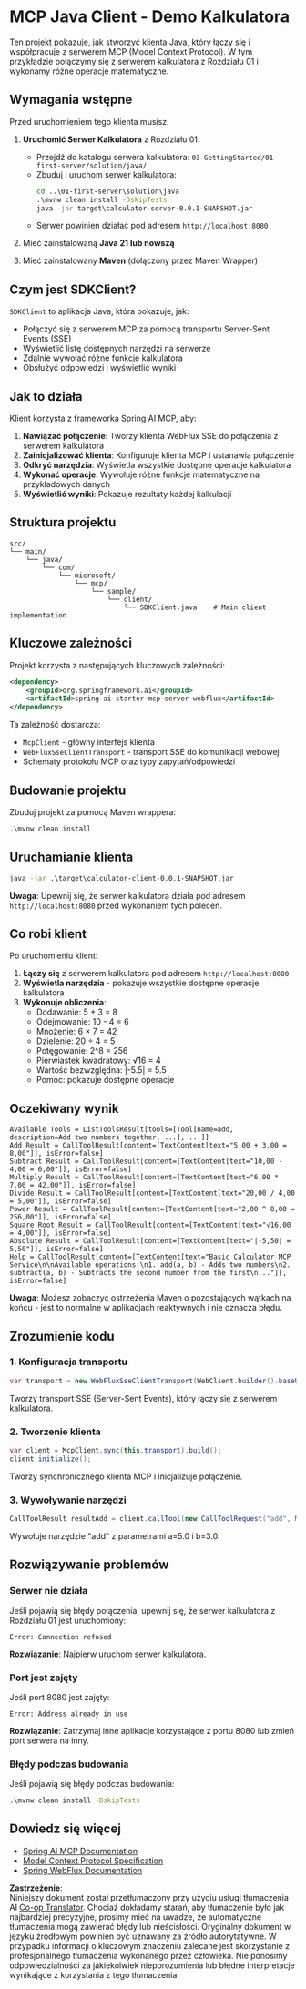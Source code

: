 <!--
CO_OP_TRANSLATOR_METADATA:
{
  "original_hash": "7074b9f4c8cd147c1c10f569d8508c82",
  "translation_date": "2025-07-13T18:34:06+00:00",
  "source_file": "03-GettingStarted/02-client/solution/java/README.md",
  "language_code": "pl"
}
-->
# MCP Java Client - Demo Kalkulatora

Ten projekt pokazuje, jak stworzyć klienta Java, który łączy się i współpracuje z serwerem MCP (Model Context Protocol). W tym przykładzie połączymy się z serwerem kalkulatora z Rozdziału 01 i wykonamy różne operacje matematyczne.

## Wymagania wstępne

Przed uruchomieniem tego klienta musisz:

1. **Uruchomić Serwer Kalkulatora** z Rozdziału 01:
   - Przejdź do katalogu serwera kalkulatora: `03-GettingStarted/01-first-server/solution/java/`
   - Zbuduj i uruchom serwer kalkulatora:
     ```cmd
     cd ..\01-first-server\solution\java
     .\mvnw clean install -DskipTests
     java -jar target\calculator-server-0.0.1-SNAPSHOT.jar
     ```
   - Serwer powinien działać pod adresem `http://localhost:8080`

2. Mieć zainstalowaną **Java 21 lub nowszą**
3. Mieć zainstalowany **Maven** (dołączony przez Maven Wrapper)

## Czym jest SDKClient?

`SDKClient` to aplikacja Java, która pokazuje, jak:
- Połączyć się z serwerem MCP za pomocą transportu Server-Sent Events (SSE)
- Wyświetlić listę dostępnych narzędzi na serwerze
- Zdalnie wywołać różne funkcje kalkulatora
- Obsłużyć odpowiedzi i wyświetlić wyniki

## Jak to działa

Klient korzysta z frameworka Spring AI MCP, aby:

1. **Nawiązać połączenie**: Tworzy klienta WebFlux SSE do połączenia z serwerem kalkulatora
2. **Zainicjalizować klienta**: Konfiguruje klienta MCP i ustanawia połączenie
3. **Odkryć narzędzia**: Wyświetla wszystkie dostępne operacje kalkulatora
4. **Wykonać operacje**: Wywołuje różne funkcje matematyczne na przykładowych danych
5. **Wyświetlić wyniki**: Pokazuje rezultaty każdej kalkulacji

## Struktura projektu

```
src/
└── main/
    └── java/
        └── com/
            └── microsoft/
                └── mcp/
                    └── sample/
                        └── client/
                            └── SDKClient.java    # Main client implementation
```

## Kluczowe zależności

Projekt korzysta z następujących kluczowych zależności:

```xml
<dependency>
    <groupId>org.springframework.ai</groupId>
    <artifactId>spring-ai-starter-mcp-server-webflux</artifactId>
</dependency>
```

Ta zależność dostarcza:
- `McpClient` - główny interfejs klienta
- `WebFluxSseClientTransport` - transport SSE do komunikacji webowej
- Schematy protokołu MCP oraz typy zapytań/odpowiedzi

## Budowanie projektu

Zbuduj projekt za pomocą Maven wrappera:

```cmd
.\mvnw clean install
```

## Uruchamianie klienta

```cmd
java -jar .\target\calculator-client-0.0.1-SNAPSHOT.jar
```

**Uwaga**: Upewnij się, że serwer kalkulatora działa pod adresem `http://localhost:8080` przed wykonaniem tych poleceń.

## Co robi klient

Po uruchomieniu klient:

1. **Łączy się** z serwerem kalkulatora pod adresem `http://localhost:8080`
2. **Wyświetla narzędzia** - pokazuje wszystkie dostępne operacje kalkulatora
3. **Wykonuje obliczenia**:
   - Dodawanie: 5 + 3 = 8
   - Odejmowanie: 10 - 4 = 6
   - Mnożenie: 6 × 7 = 42
   - Dzielenie: 20 ÷ 4 = 5
   - Potęgowanie: 2^8 = 256
   - Pierwiastek kwadratowy: √16 = 4
   - Wartość bezwzględna: |-5.5| = 5.5
   - Pomoc: pokazuje dostępne operacje

## Oczekiwany wynik

```
Available Tools = ListToolsResult[tools=[Tool[name=add, description=Add two numbers together, ...], ...]]
Add Result = CallToolResult[content=[TextContent[text="5,00 + 3,00 = 8,00"]], isError=false]
Subtract Result = CallToolResult[content=[TextContent[text="10,00 - 4,00 = 6,00"]], isError=false]
Multiply Result = CallToolResult[content=[TextContent[text="6,00 * 7,00 = 42,00"]], isError=false]
Divide Result = CallToolResult[content=[TextContent[text="20,00 / 4,00 = 5,00"]], isError=false]
Power Result = CallToolResult[content=[TextContent[text="2,00 ^ 8,00 = 256,00"]], isError=false]
Square Root Result = CallToolResult[content=[TextContent[text="√16,00 = 4,00"]], isError=false]
Absolute Result = CallToolResult[content=[TextContent[text="|-5,50| = 5,50"]], isError=false]
Help = CallToolResult[content=[TextContent[text="Basic Calculator MCP Service\n\nAvailable operations:\n1. add(a, b) - Adds two numbers\n2. subtract(a, b) - Subtracts the second number from the first\n..."]], isError=false]
```

**Uwaga**: Możesz zobaczyć ostrzeżenia Maven o pozostających wątkach na końcu - jest to normalne w aplikacjach reaktywnych i nie oznacza błędu.

## Zrozumienie kodu

### 1. Konfiguracja transportu
```java
var transport = new WebFluxSseClientTransport(WebClient.builder().baseUrl("http://localhost:8080"));
```
Tworzy transport SSE (Server-Sent Events), który łączy się z serwerem kalkulatora.

### 2. Tworzenie klienta
```java
var client = McpClient.sync(this.transport).build();
client.initialize();
```
Tworzy synchronicznego klienta MCP i inicjalizuje połączenie.

### 3. Wywoływanie narzędzi
```java
CallToolResult resultAdd = client.callTool(new CallToolRequest("add", Map.of("a", 5.0, "b", 3.0)));
```
Wywołuje narzędzie "add" z parametrami a=5.0 i b=3.0.

## Rozwiązywanie problemów

### Serwer nie działa
Jeśli pojawią się błędy połączenia, upewnij się, że serwer kalkulatora z Rozdziału 01 jest uruchomiony:
```
Error: Connection refused
```
**Rozwiązanie**: Najpierw uruchom serwer kalkulatora.

### Port jest zajęty
Jeśli port 8080 jest zajęty:
```
Error: Address already in use
```
**Rozwiązanie**: Zatrzymaj inne aplikacje korzystające z portu 8080 lub zmień port serwera na inny.

### Błędy podczas budowania
Jeśli pojawią się błędy podczas budowania:
```cmd
.\mvnw clean install -DskipTests
```

## Dowiedz się więcej

- [Spring AI MCP Documentation](https://docs.spring.io/spring-ai/reference/api/mcp/)
- [Model Context Protocol Specification](https://modelcontextprotocol.io/)
- [Spring WebFlux Documentation](https://docs.spring.io/spring-framework/docs/current/reference/html/web-reactive.html)

**Zastrzeżenie**:  
Niniejszy dokument został przetłumaczony przy użyciu usługi tłumaczenia AI [Co-op Translator](https://github.com/Azure/co-op-translator). Chociaż dokładamy starań, aby tłumaczenie było jak najbardziej precyzyjne, prosimy mieć na uwadze, że automatyczne tłumaczenia mogą zawierać błędy lub nieścisłości. Oryginalny dokument w języku źródłowym powinien być uznawany za źródło autorytatywne. W przypadku informacji o kluczowym znaczeniu zalecane jest skorzystanie z profesjonalnego tłumaczenia wykonanego przez człowieka. Nie ponosimy odpowiedzialności za jakiekolwiek nieporozumienia lub błędne interpretacje wynikające z korzystania z tego tłumaczenia.